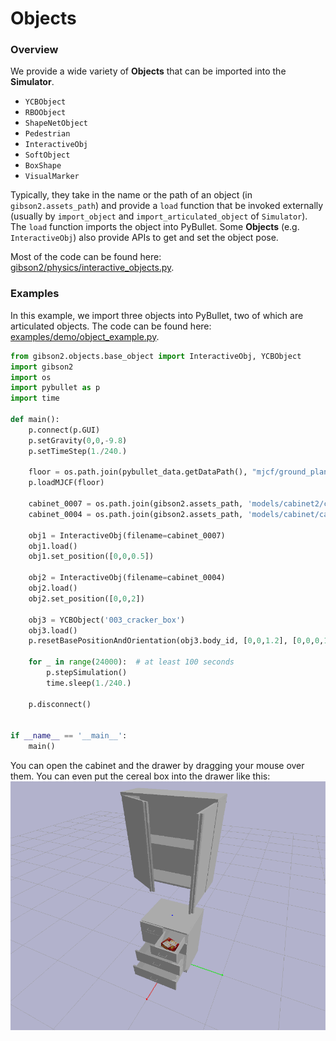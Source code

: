 # Objects

### Overview
We provide a wide variety of **Objects** that can be imported into the **Simulator**.
- `YCBObject`
- `RBOObject`
- `ShapeNetObject`
- `Pedestrian`
- `InteractiveObj`
- `SoftObject`
- `BoxShape`
- `VisualMarker`

Typically, they take in the name or the path of an object (in `gibson2.assets_path`) and provide a `load` function that be invoked externally (usually by `import_object` and `import_articulated_object` of `Simulator`). The `load` function imports the object into PyBullet. Some **Objects** (e.g. `InteractiveObj`) also provide APIs to get and set the object pose.

Most of the code can be found here: [gibson2/physics/interactive_objects.py](https://github.com/StanfordVL/iGibson/blob/master/gibson2/physics/interactive_objects.py).

### Examples
In this example, we import three objects into PyBullet, two of which are articulated objects. The code can be found here: [examples/demo/object_example.py](https://github.com/StanfordVL/iGibson/blob/master/examples/demo/object_example.py).

```python
from gibson2.objects.base_object import InteractiveObj, YCBObject
import gibson2
import os
import pybullet as p
import time

def main():
    p.connect(p.GUI)
    p.setGravity(0,0,-9.8)
    p.setTimeStep(1./240.)

    floor = os.path.join(pybullet_data.getDataPath(), "mjcf/ground_plane.xml")
    p.loadMJCF(floor)

    cabinet_0007 = os.path.join(gibson2.assets_path, 'models/cabinet2/cabinet_0007.urdf')
    cabinet_0004 = os.path.join(gibson2.assets_path, 'models/cabinet/cabinet_0004.urdf')

    obj1 = InteractiveObj(filename=cabinet_0007)
    obj1.load()
    obj1.set_position([0,0,0.5])

    obj2 = InteractiveObj(filename=cabinet_0004)
    obj2.load()
    obj2.set_position([0,0,2])

    obj3 = YCBObject('003_cracker_box')
    obj3.load()
    p.resetBasePositionAndOrientation(obj3.body_id, [0,0,1.2], [0,0,0,1])

    for _ in range(24000):  # at least 100 seconds
        p.stepSimulation()
        time.sleep(1./240.)

    p.disconnect()


if __name__ == '__main__':
    main()
```

You can open the cabinet and the drawer by dragging your mouse over them. You can even put the cereal box into the drawer like this:
![object](images/object.png)

